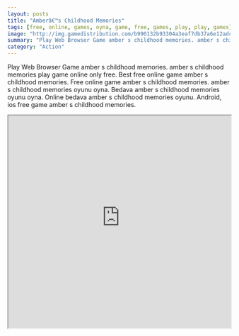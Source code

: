 ```yaml
---
layout: posts
title: "Amberâ€™s Childhood Memories"
tags: [free, online, games, oyna, game, free, games, play, play, games]
image: "http://img.gamedistribution.com/b990132b93304a3eaf7db37a6e12adc8.jpg"
summary: "Play Web Browser Game amber s childhood memories. amber s childhood memories play game online only free. Best free online game amber s childhood memories. Free online game amber s childhood memories. amber s childhood memories oyunu oyna. Bedava amber s childhood memories oyunu oyna. Online bedava amber s childhood memories oyunu. Android, ios free game amber s childhood memories."
category: "Action"
---
```


Play Web Browser Game amber s childhood memories. amber s childhood memories play game online only free. Best free online game amber s childhood memories. Free online game amber s childhood memories. amber s childhood memories oyunu oyna. Bedava amber s childhood memories oyunu oyna. Online bedava amber s childhood memories oyunu. Android, ios free game amber s childhood memories.

<iframe width="100%" height="480px;" src="http://flash.gamedistribution.com?game=b990132b93304a3eaf7db37a6e12adc8"></iframe>